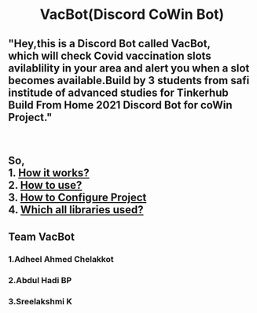 

<h1 align="center">VacBot(Discord CoWin Bot)</h1>

  ## "Hey,this is a Discord Bot called VacBot,<br>which will check Covid vaccination slots avilablility in your area and alert you when a slot becomes available.Build by 3 students from safi institude of advanced studies for Tinkerhub Build From Home 2021 Discord Bot for coWin Project."
  
  <br> 
  <h2>So,<br>
    1. <a href="#work">How it works?</a><br>
    2. <a href="#use">How to use?</a><br>
    3. <a href="confiqure">How to Configure Project</a><br>
    4. <a href="Library">Which all libraries used?</a><br></h2>


 <div align=""left>
  
  ## Team VacBot
  ### 1.Adheel Ahmed Chelakkot
  ### 2.Abdul Hadi BP
  ### 3.Sreelakshmi K
  
  </div>


